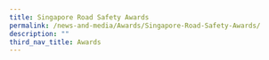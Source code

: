 ```yaml
---
title: Singapore Road Safety Awards
permalink: /news-and-media/Awards/Singapore-Road-Safety-Awards/
description: ""
third_nav_title: Awards
---
```

